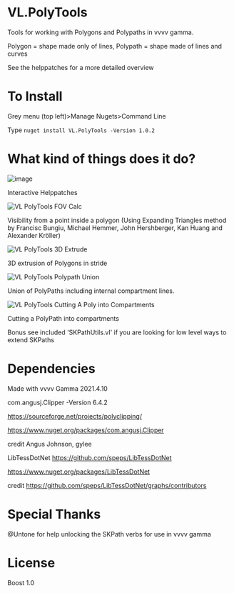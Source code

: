 # VL.PolyTools
Tools for working with Polygons and Polypaths in vvvv gamma. 

Polygon = shape made only of lines, Polypath = shape made of lines and curves

See the helppatches for a more detailed overview

# To Install
Grey menu (top left)>Manage Nugets>Command Line 

Type
```nuget install VL.PolyTools -Version 1.0.2```

# What kind of things does it do? 

![image](https://user-images.githubusercontent.com/4467208/193471641-538d34a3-54cb-481e-b99e-4a1eda421d92.png)

Interactive Helppatches


![VL PolyTools FOV Calc](https://user-images.githubusercontent.com/4467208/193471193-00f37121-4291-4f5e-96b8-f6f1b4862b12.gif)

Visibility from a point inside a polygon 
(Using Expanding Triangles method by Francisc Bungiu, Michael Hemmer, John Hershberger, Kan Huang and Alexander Kröller)


![VL PolyTools 3D Extrude](https://user-images.githubusercontent.com/4467208/193471211-3fbd4d82-f38c-4a37-9a2d-0c6f1e720fc5.gif)

3D extrusion of Polygons in stride


![VL PolyTools Polypath Union](https://user-images.githubusercontent.com/4467208/193471293-660766b1-8c12-4399-a1cc-a2049c15494b.JPG)

Union of PolyPaths including internal compartment lines. 


![VL PolyTools Cutting A Poly into Compartments](https://user-images.githubusercontent.com/4467208/193478760-e1ad7721-a4ae-4d34-a3ba-d15dc5c67208.gif)

Cutting a PolyPath into compartments

Bonus see included 'SKPathUtils.vl' if you are looking for low level ways to extend SKPaths


# Dependencies
Made with vvvv Gamma 2021.4.10

com.angusj.Clipper -Version 6.4.2

https://sourceforge.net/projects/polyclipping/

https://www.nuget.org/packages/com.angusj.Clipper

credit Angus Johnson, gylee
 

LibTessDotNet
https://github.com/speps/LibTessDotNet

https://www.nuget.org/packages/LibTessDotNet

credit https://github.com/speps/LibTessDotNet/graphs/contributors

# Special Thanks
@Untone for help unlocking the SKPath verbs for use in vvvv gamma

# License

Boost 1.0
